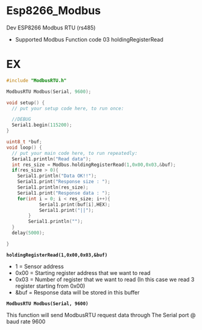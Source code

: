 # Esp8266_Modbus
Dev ESP8266 Modbus RTU (rs485)
* Supported Modbus Function code 03 holdingRegisterRead 

# EX

```C++
#include "ModbusRTU.h"

ModbusRTU Modbus(Serial, 9600); 

void setup() {
  // put your setup code here, to run once:

  //DEBUG
  Serial1.begin(115200);
}

uint8_t *buf;
void loop() {
  // put your main code here, to run repeatedly:
  Serial1.println("Read data");
  int res_size = Modbus.holdingRegisterRead(1,0x00,0x03,&buf);
  if(res_size > 0){
    Serial1.println("Data OK!!");
    Serial1.print("Response size : ");
    Serial1.println(res_size);
    Serial1.print("Response data : ");
    for(int i = 0; i < res_size; i++){
            Serial1.print(buf[i],HEX);
            Serial1.print("||");            
        }
        Serial1.println("");
  }    
  delay(5000);

}
```
**`holdingRegisterRead(1,0x00,0x03,&buf)`** 
* 1 = Sensor address
* 0x00 = Starting register address that we want to read
* 0x03 = Number of register that we want to read (In this case we read 3 register starting from 0x00)
* &buf = Response data will be stored in this buffer

**`ModbusRTU Modbus(Serial, 9600)`** 

This function will send ModbusRTU request data through The Serial port @ baud rate 9600 
